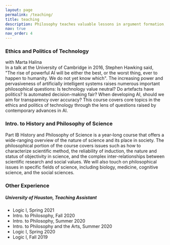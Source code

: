 ```yaml
---
layout: page
permalink: /teaching/
title: teaching
description: Philosophy teaches valuable lessons in argument formation, respectful disagreement, and epistemic humility. My aim as an instructor is to guide students as they develop into better critical thinkers and to encourage self-reflection, charitable reconstruction of opposing views, and careful argumentation.
nav: true
nav_order: 4
---
```

<div class="row justify-content-sm-center">
    <div class="col-sm-4 mt-3 mt-md-0">
        
<h3>Ethics and Politics of Technology</h3>
        with Marta Halina
        

   </div>

   <div class="col-sm-8 mt-3 mt-md-0">
        In a talk at the University of Cambridge in 2016, Stephen Hawking said, "The rise of powerful AI will be either the best, or the worst thing, ever to happen to humanity. We do not yet know which". The increasing power and pervasiveness of artificially intelligent systems raises numerous important philosophical questions: Is technology value neutral? Do artefacts have politics? Is automated decision-making fair? When developing AI, should we aim for transparency over accuracy? This course covers core topics in the ethics and politics of technology through the lens of questions raised by contemporary advances in AI.




</div>
    
</div>

<div class="caption">
    
</div>


<div class="row justify-content-sm-center">
    <div class="col-sm-4 mt-3 mt-md-0">
        
<h3>Intro. to History and Philosophy of Science</h3>
        
        

   </div>

   <div class="col-sm-8 mt-3 mt-md-0">
        Part IB History and Philosophy of Science is a year-long course that offers a wide-ranging overview of the nature of science and its place in society. The philosophical portion of the course covers issues such as how to characterize scientific method, the reliability of induction, the nature and status of objectivity in science, and the complex inter-relationships between scientific research and social values. We will also touch on philosophical issues in specific fields of science, including biology, medicine, cognitive science, and the social sciences.




</div>
    
</div>

<div class="caption">
    
</div>


<div class="row justify-content-sm-center">
    <div class="col-sm-4 mt-3 mt-md-0">
        <h3>Other Experience</h3>
        

   </div>

   <div class="col-sm-8 mt-3 mt-md-0">
         <h5>University of Houston, Teaching Assistant</h5>  
    <ul>

   <li>Logic I, Spring 2021

   <li>Intro. to Philosophy, Fall 2020

 <li>Intro. to Philosophy, Summer 2020

<li>Intro. to Philosophy and the Arts, Summer 2020

 <li>Logic I, Spring 2020

<li>Logic I, Fall 2019 




